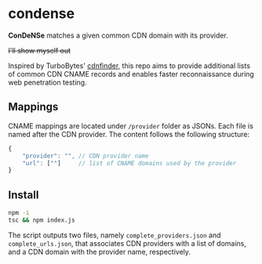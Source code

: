 # condense

**ConDeNSe** matches a given common CDN domain with its provider.

~~I'll show myself out~~

Inspired by TurboBytes' [cdnfinder](https://github.com/turbobytes/cdnfinder), this repo aims to provide additional lists of common CDN CNAME records and enables faster reconnaissance during web penetration testing.

## Mappings

CNAME mappings are located under `/provider` folder as JSONs. Each file is named after the CDN provider. The content follows the following structure:

```Typescript
{
    "provider": "", // CDN provider name
    "url": [""]     // list of CNAME domains used by the provider
}
```

## Install

```bash
npm -i
tsc && npm index.js
```

The script outputs two files, namely `complete_providers.json` and `complete_urls.json`, that associates CDN providers with a list of domains, and a CDN domain with the provider name, respectively.
